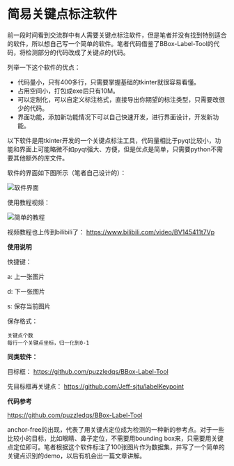 # 简易关键点标注软件

前一段时间看到交流群中有人需要关键点标注软件，但是笔者并没有找到特别适合的软件，所以想自己写一个简单的软件。笔者代码借鉴了BBox-Label-Tool的代码，将检测部分的代码改成了关键点的代码。

列举一下这个软件的优点：

- 代码量小，只有400多行，只需要掌握基础的tkinter就很容易看懂。
- 占用空间小，打包成exe后只有10M。
- 可以定制化，可以自定义标注格式，直接导出你期望的标注类型，只需要改很少的代码。
- 界面功能，添加新功能情况下可以自己快速开发，进行界面设计，开发新功能。

以下软件是用tkinter开发的一个关键点标注工具，代码量相比于pyqt比较小，功能和界面上可能略微不如pyqt强大、方便，但是优点是简单，只需要python不需要其他额外的库文件。

软件的界面如下图所示（笔者自己设计的）：



![软件界面](https://img-blog.csdnimg.cn/20200430202344161.png?x-oss-process=image/watermark,type_ZmFuZ3poZW5naGVpdGk,shadow_10,text_aHR0cHM6Ly9ibG9nLmNzZG4ubmV0L0REX1BQX0pK,size_16,color_FFFFFF,t_70)

使用教程视频：

![简单的教程](https://img-blog.csdnimg.cn/20200430200728915.gif)

视频教程也上传到bilibili了： https://www.bilibili.com/video/BV145411t7Vp 

**使用说明**

快捷键：

a: 上一张图片

d: 下一张图片

s: 保存当前图片

保存格式：

```
关键点个数
每行一个关键点坐标，归一化到0-1
```

**同类软件：**

目标框： https://github.com/puzzledqs/BBox-Label-Tool 

先目标框再关键点： https://github.com/Jeff-sjtu/labelKeypoint 

**代码参考**

https://github.com/puzzledqs/BBox-Label-Tool 



anchor-free的出现，代表了用关键点定位成为检测的一种新的参考点。对于一些比较小的目标，比如眼睛、鼻子定位，不需要用bounding box来，只需要用关键点定位即可。笔者根据这个软件标注了100张图片作为数据集，并写了一个简单的关键点识别的demo，以后有机会出一篇文章讲解。

